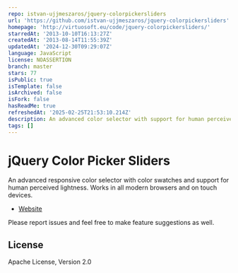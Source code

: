 ```yaml
---
repo: istvan-ujjmeszaros/jquery-colorpickersliders
url: 'https://github.com/istvan-ujjmeszaros/jquery-colorpickersliders'
homepage: 'http://virtuosoft.eu/code/jquery-colorpickersliders/'
starredAt: '2013-10-10T16:13:27Z'
createdAt: '2013-08-14T11:55:39Z'
updatedAt: '2024-12-30T09:29:07Z'
language: JavaScript
license: NOASSERTION
branch: master
stars: 77
isPublic: true
isTemplate: false
isArchived: false
isFork: false
hasReadMe: true
refreshedAt: '2025-02-25T21:53:10.214Z'
description: An advanced color selector with support for human perceived lightness.
tags: []
---
```


# jQuery Color Picker Sliders

An advanced responsive color selector with color swatches and support for human perceived lightness. Works in all modern browsers and on touch devices.

- [Website](http://www.virtuosoft.eu/code/jquery-colorpickersliders/)

Please report issues and feel free to make feature suggestions as well.

## License

Apache License, Version 2.0
